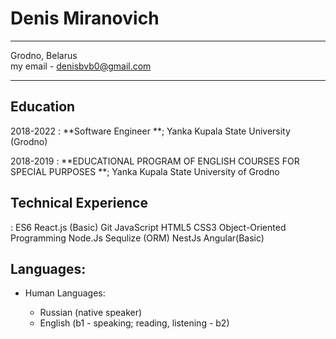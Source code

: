 Denis Miranovich
============

-------------------     ----------------------------                     
Grodno, Belarus                       
my email - denisbvb0@gmail.com
-------------------     ----------------------------

Education
---------

2018-2022 
:   **Software Engineer **; Yanka Kupala State University (Grodno)

2018-2019
:   **EDUCATIONAL PROGRAM OF ENGLISH COURSES FOR SPECIAL PURPOSES **; Yanka Kupala State
University of Grodno


Technical Experience
--------------------

: ES6 React.js (Basic) Git JavaScript HTML5 CSS3 Object-Oriented Programming Node.Js
Sequlize (ORM) NestJs Angular(Basic) 

Languages:
----------------------------------------

* Human Languages:

     * Russian (native speaker)
     * English (b1 - speaking; reading, listening - b2)
     
